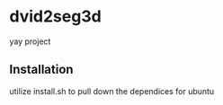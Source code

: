 # dvid2seg3d

yay project 

## Installation

utilize install.sh to pull down the dependices for ubuntu


